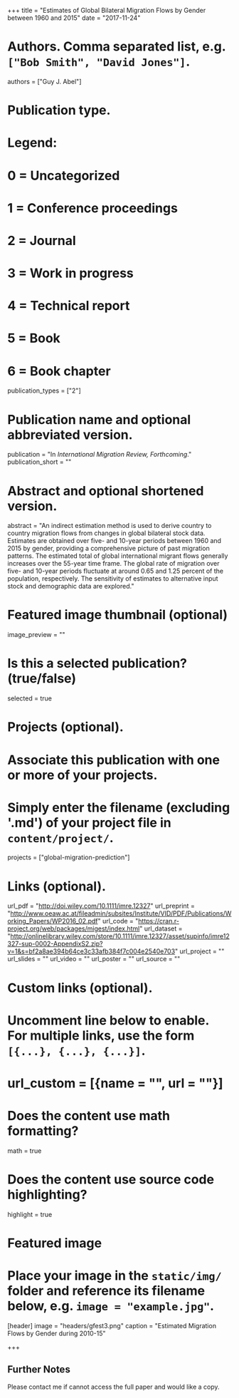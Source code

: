 +++
title = "Estimates of Global Bilateral Migration Flows by Gender between 1960 and 2015"
date = "2017-11-24"

# Authors. Comma separated list, e.g. `["Bob Smith", "David Jones"]`.
authors = ["Guy J. Abel"]

# Publication type.
# Legend:
# 0 = Uncategorized
# 1 = Conference proceedings
# 2 = Journal
# 3 = Work in progress
# 4 = Technical report
# 5 = Book
# 6 = Book chapter
publication_types = ["2"]

# Publication name and optional abbreviated version.
publication = "In *International Migration Review, Forthcoming*."
publication_short = ""

# Abstract and optional shortened version.
abstract = "An indirect estimation method is used to derive country to country migration flows from changes in global bilateral stock data. Estimates are obtained over five- and 10-year periods between 1960 and 2015 by gender, providing a comprehensive picture of past migration patterns. The estimated total of global international migrant flows generally increases over the 55-year time frame. The global rate of migration over five- and 10-year periods fluctuate at around 0.65 and 1.25 percent of the population, respectively. The sensitivity of estimates to alternative input stock and demographic data are explored."

# Featured image thumbnail (optional)
image_preview = ""

# Is this a selected publication? (true/false)
selected = true

# Projects (optional).
#   Associate this publication with one or more of your projects.
#   Simply enter the filename (excluding '.md') of your project file in `content/project/`.
projects = ["global-migration-prediction"]

# Links (optional).
url_pdf = "http://doi.wiley.com/10.1111/imre.12327"
url_preprint = "http://www.oeaw.ac.at/fileadmin/subsites/Institute/VID/PDF/Publications/Working_Papers/WP2016_02.pdf"
url_code = "https://cran.r-project.org/web/packages/migest/index.html"
url_dataset = "http://onlinelibrary.wiley.com/store/10.1111/imre.12327/asset/supinfo/imre12327-sup-0002-AppendixS2.zip?v=1&s=bf2a8ae394b64ce3c33afb384f7c004e2540e703"
url_project = ""
url_slides = ""
url_video = ""
url_poster = ""
url_source = ""

# Custom links (optional).
#   Uncomment line below to enable. For multiple links, use the form `[{...}, {...}, {...}]`.
# url_custom = [{name = "", url = ""}]

# Does the content use math formatting?
math = true

# Does the content use source code highlighting?
highlight = true

# Featured image
# Place your image in the `static/img/` folder and reference its filename below, e.g. `image = "example.jpg"`.
[header]
image = "headers/gfest3.png"
caption = "Estimated Migration Flows by Gender during 2010-15"

+++

## Further Notes

Please contact me if cannot access the full paper and would like a copy. 
